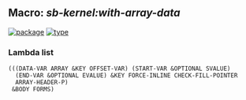 ## Macro: ***sb-kernel:with-array-data***
[![package](https://img.shields.io/badge/Package-SB--KERNEL-5f9ea0.svg?style=social&colorA=999999)](../) [![type](https://img.shields.io/badge/Type-Macro-5f9ea0.svg?style=social&colorA=999999)](../#macro) 
### Lambda list
```
(((DATA-VAR ARRAY &KEY OFFSET-VAR) (START-VAR &OPTIONAL SVALUE)
  (END-VAR &OPTIONAL EVALUE) &KEY FORCE-INLINE CHECK-FILL-POINTER
  ARRAY-HEADER-P)
 &BODY FORMS)
```
